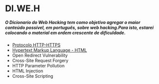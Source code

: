 # DI.WE.H
##### O Dicionario do Web Hacking tem como objetivo agregar o maior conteúdo possível, em português, sobre web hacking.Para isto, estarei colocando o material em ordem crescente de dificuldade.


* [Protocolo HTTP-HTTPS](Protocolo%20HTTP-HTTPS)
* [Hypertext Markup Language - HTML](Hypertext%20Markup%20Language%20-%20HTML)
* Open Redirect Vulnerability
* Cross-Site Request Forgery 
* HTTP Parameter Pollution 
* HTML Injection
* Cross-Site Scripting 

